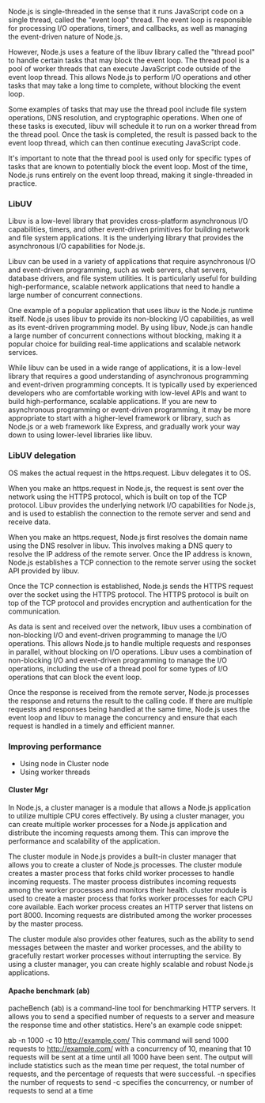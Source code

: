 Node.js is single-threaded in the sense that it runs JavaScript code on a single thread, called the "event loop" thread. The event loop is responsible for processing I/O operations, timers, and callbacks, as well as managing the event-driven nature of Node.js.

However, Node.js uses a feature of the libuv library called the "thread pool" to handle certain tasks that may block the event loop. The thread pool is a pool of worker threads that can execute JavaScript code outside of the event loop thread. This allows Node.js to perform I/O operations and other tasks that may take a long time to complete, without blocking the event loop.

Some examples of tasks that may use the thread pool include file system operations, DNS resolution, and cryptographic operations. When one of these tasks is executed, libuv will schedule it to run on a worker thread from the thread pool. Once the task is completed, the result is passed back to the event loop thread, which can then continue executing JavaScript code.

It's important to note that the thread pool is used only for specific types of tasks that are known to potentially block the event loop. Most of the time, Node.js runs entirely on the event loop thread, making it single-threaded in practice.


### LibUV


Libuv is a low-level library that provides cross-platform asynchronous I/O capabilities, timers, and other event-driven primitives for building network and file system applications. It is the underlying library that provides the asynchronous I/O capabilities for Node.js.

Libuv can be used in a variety of applications that require asynchronous I/O and event-driven programming, such as web servers, chat servers, database drivers, and file system utilities. It is particularly useful for building high-performance, scalable network applications that need to handle a large number of concurrent connections.

One example of a popular application that uses libuv is the Node.js runtime itself. Node.js uses libuv to provide its non-blocking I/O capabilities, as well as its event-driven programming model. By using libuv, Node.js can handle a large number of concurrent connections without blocking, making it a popular choice for building real-time applications and scalable network services.

While libuv can be used in a wide range of applications, it is a low-level library that requires a good understanding of asynchronous programming and event-driven programming concepts. It is typically used by experienced developers who are comfortable working with low-level APIs and want to build high-performance, scalable applications. If you are new to asynchronous programming or event-driven programming, it may be more appropriate to start with a higher-level framework or library, such as Node.js or a web framework like Express, and gradually work your way down to using lower-level libraries like libuv.


### LibUV delegation

OS makes the actual request in the https.request. Libuv delegates it to OS. 

When you make an https.request in Node.js, the request is sent over the network using the HTTPS protocol, which is built on top of the TCP protocol. Libuv provides the underlying network I/O capabilities for Node.js, and is used to establish the connection to the remote server and send and receive data.

When you make an https.request, Node.js first resolves the domain name using the DNS resolver in libuv. This involves making a DNS query to resolve the IP address of the remote server. Once the IP address is known, Node.js establishes a TCP connection to the remote server using the socket API provided by libuv.

Once the TCP connection is established, Node.js sends the HTTPS request over the socket using the HTTPS protocol. The HTTPS protocol is built on top of the TCP protocol and provides encryption and authentication for the communication.

As data is sent and received over the network, libuv uses a combination of non-blocking I/O and event-driven programming to manage the I/O operations. This allows Node.js to handle multiple requests and responses in parallel, without blocking on I/O operations. Libuv uses a combination of non-blocking I/O and event-driven programming to manage the I/O operations, including the use of a thread pool for some types of I/O operations that can block the event loop.

Once the response is received from the remote server, Node.js processes the response and returns the result to the calling code. If there are multiple requests and responses being handled at the same time, Node.js uses the event loop and libuv to manage the concurrency and ensure that each request is handled in a timely and efficient manner.


### Improving performance

- Using node in Cluster node
- Using worker threads


#### Cluster Mgr

In Node.js, a cluster manager is a module that allows a Node.js application to utilize multiple CPU cores effectively. By using a cluster manager, you can create multiple worker processes for a Node.js application and distribute the incoming requests among them. This can improve the performance and scalability of the application.

The cluster module in Node.js provides a built-in cluster manager that allows you to create a cluster of Node.js processes. The cluster module creates a master process that forks child worker processes to handle incoming requests. The master process distributes incoming requests among the worker processes and monitors their health.
cluster module is used to create a master process that forks worker processes for each CPU core available. Each worker process creates an HTTP server that listens on port 8000. Incoming requests are distributed among the worker processes by the master process.

The cluster module also provides other features, such as the ability to send messages between the master and worker processes, and the ability to gracefully restart worker processes without interrupting the service. By using a cluster manager, you can create highly scalable and robust Node.js applications.

#### Apache benchmark (ab)

pacheBench (ab) is a command-line tool for benchmarking HTTP servers. It allows you to send a specified number of requests to a server and measure the response time and other statistics. Here's an example code snippet:

ab -n 1000 -c 10 http://example.com/
This command will send 1000 requests to http://example.com/ with a concurrency of 10, meaning that 10 requests will be sent at a time until all 1000 have been sent. The output will include statistics such as the mean time per request, the total number of requests, and the percentage of requests that were successful.
-n specifies the number of requests to send
-c specifies the concurrency, or number of requests to send at a time